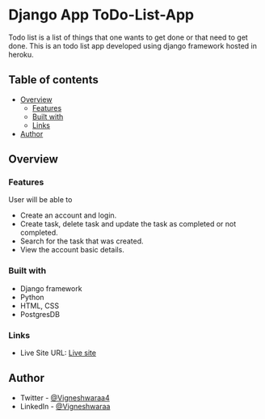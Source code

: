 # Django App ToDo-List-App

Todo list is a list of things that one wants to get done or that need to get done. This is an todo list app developed using django framework hosted in heroku.

## Table of contents

- [Overview](#overview)
  - [Features](#Features)
  - [Built with](#built-with)
  - [Links](#links)
- [Author](#author)

## Overview

### Features

User will be able to

- Create an account and login.
- Create task, delete task and update the task as completed or not completed.
- Search for the task that was created.
- View the account basic details.

### Built with

- Django framework
- Python
- HTML, CSS
- PostgresDB

### Links

- Live Site URL: [Live site](https://vicky-todo-list.herokuapp.com/)

## Author

- Twitter - [@Vigneshwaraa4](https://twitter.com/Vigneshwaraa4)
- LinkedIn - [@Vigneshwaraa](https://www.linkedin.com/in/vigneshwaraa1217/)
